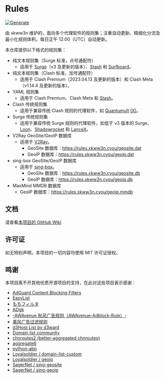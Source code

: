 # Rules
[![Generate](https://github.com/xkww3n/Rules/actions/workflows/main.yml/badge.svg)](https://github.com/xkww3n/Rules/actions/workflows/main.yml)

由 xkww3n 维护的，面向多个代理软件的规则集；注重自动更新、精细化分流及最小化规则体积。每日正午 12:00（UTC）自动更新。

本仓库提供以下格式的规则集：
- 纯文本规则集（Surge 标准，点号通配符）
  - 适用于 [Surge](https://nssurge.com/)（v3 及更新的版本）、[Stash](https://stash.ws/) 和 [Surfboard](https://getsurfboard.com)。
- 纯文本规则集（Clash 标准，加号通配符）
  - 适用于 Clash Premium（2023.04.13 及更新的版本）和 Clash Meta（v1.14.4 及更新的版本）。
- YAML 规则集
  - 适用于 Clash Premium、Clash Meta 和 [Stash](https://stash.ws/)。
- Clash 传统规则集
  - 适用于兼容传统 Clash 规则的代理软件，如 [Quantumult](https://quantumult.app/) [(X)](https://quantumult.app/x/)。
- Surge 传统规则集
  - 适用于兼容传统 Surge 规则的代理软件，如低于 v3 版本的 Surge、[Loon](https://www.nsloon.com/)、[Shadowrocket](https://apps.apple.com/us/app/shadowrocket/id932747118) 和 [LanceX](https://shadowboat.app/lancex/)。
- V2Ray GeoSite/GeoIP 数据库
  - 适用于 [V2Ray](https://www.v2fly.org/)。
    - GeoSite 数据库：<https://rules.xkww3n.cyou/geosite.dat>
    - GeoIP 数据库：<https://rules.xkww3n.cyou/geoip.dat>
- sing-box GeoSite/GeoIP 数据库
  - 适用于 [sing-box](https://sing-box.sagernet.org/)。
    - GeoSite 数据库：<https://rules.xkww3n.cyou/geosite.db>
    - GeoIP 数据库：<https://rules.xkww3n.cyou/geoip.db>
- MaxMind MMDB 数据库
  - GeoIP 数据库：<https://rules.xkww3n.cyou/geoip.mmdb>

## 文档
请查看[本项目的 GitHub Wiki](https://github.com/xkww3n/Rules/wiki)

## 许可证
如无特别声明，本项目的一切内容均使用 MIT 许可证授权。

## 鸣谢
本项目离不开其他优质开源项目的支持，在此对这些项目表示感谢：
- [AdGuard Content Blocking Filters](https://github.com/AdguardTeam/AdguardFilters/)
- [EasyList](https://easylist.to)
- [もちフィルタ](https://eeii0a5l.github.io/mochifilter_homepage/mochi.html)
- [ADgk](https://github.com/banbendalao/ADgk)
- [-AWAvenue 秋风广告规则（AWAvenue-Adblock-Rule）-](https://github.com/TG-Twilight/AWAvenue-Adblock-Rule)
- [乘风广告过滤规则](https://github.com/xinggsf/Adblock-Plus-Rule/)
- [d3Host List by d3ward](https://github.com/d3ward/toolz/blob/master/src/d3host.adblock)
- [Domain list community](https://github.com/v2fly/domain-list-community)
- [chnroutes2 (better-aggregated chnroutes)](https://github.com/misakaio/chnroutes2/)
- [aggregate6](https://github.com/job/aggregate6)
- [python-abp](https://hg.adblockplus.org/python-abp/)
- [Loyalsoldier / domain-list-custom](https://github.com/Loyalsoldier/domain-list-custom/)
- [Loyalsoldier / geoip](https://github.com/Loyalsoldier/geoip/)
- [SagerNet / sing-geosite](https://github.com/sagernet/sing-geosite/)
- [SagerNet / sing-geoip](https://github.com/sagernet/sing-geoip/)

